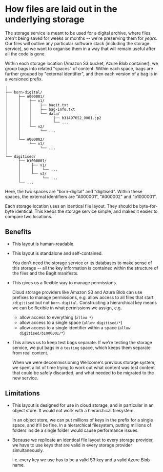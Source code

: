 # How files are laid out in the underlying storage

The storage service is meant to be used for a digital archive, where files aren't being saved for weeks or months -- we're preserving them for *years*.
Our files will outlive any particular software stack (including the storage service), so we want to organise them in a way that will remain useful after all the code is gone.

Within each storage location (Amazon S3 bucket, Azure Blob container), we group bags into related "spaces" of content.
Within each space, bags are further grouped by "external identifier", and then each version of a bag is in a versioned prefix.

```
│
├── born-digital/
│     ├── A000001/
│     │    ├── v1/
│     │    │    ├── bagit.txt
│     │    │    ├── bag-info.txt
│     │    │    └── data/
│     │    │          ├── b31497652_0001.jp2
│     │    │          └── ...
│     │    └── v2/
│     │         └── ...
│     │
│     └── A000002/
│          └── v1/
│               └── ...
│
└── digitised/
      ├── b1000001/
      │     ├── v1/
      │     │    └── ...
      │     └── v2/
      │          └── ...
      └── ...

```

Here, the two spaces are "born-digital" and "digitised".
Within these spaces, the external identifiers are "A000001", "A000002" and "b1000001".

Each storage location uses an identical file layout.
They should be byte-for-byte identical.
This keeps the storage service simple, and makes it easier to compare two locations.

## Benefits

-   This layout is human-readable.

-   This layout is standalone and self-contained.

    You don't need the storage service or its databases to make sense of this storage -- all the key information is contained within the structure of the files and the BagIt manifests.

-   This gives us a flexible way to manage permissions.

    Cloud storage providers like Amazon S3 and Azure Blob can use prefixes to manage permissions, e.g. allow access to all files that start `/digitised` but not `born-digital`.
    Constructing a hierarchical key means we can be flexible in what permissions we assign, e.g.

    -   allow access to everything (`allow *`)
    -   allow access to a single space (`allow digitised/*`)
    -   allow access to a single identifier within a space (`allow digitised/b1000001/*`)

-   This allows us to keep test bags separate.
    If we're testing the storage service, we put bags in a `testing` space, which keeps them separate from real content.

    When we were decommissioning Wellcome's previous storage system, we spent a lot of time trying to work out what content was test content that could be safely discarded, and what needed to be migrated to the new service.

## Limitations

-   This layout is designed for use in cloud storage, and in particular in an object store.
    It would not work with a hierarchical filesystem.

    In an object store, we can put millions of keys in the prefix for a single space, and it'll be fine.
    In a hierarchical filesystem, putting millions of folders inside a single folder would cause performance issues.

-   Because we replicate an identical file layout to every storage provider, we have to use keys that are valid in every storage provider simultaneously.

    i.e. every key we use has to be a valid S3 key and a valid Azure Blob name.

